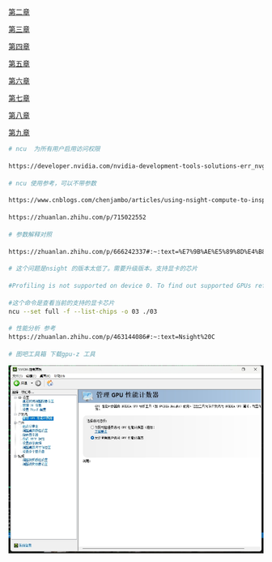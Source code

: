 [第二章](./doc/02.md)

[第三章](./doc/03.md)

[第四章](./doc/04.md)

[第五章](./doc/05.md)

[第六章](./doc/06.md)

[第七章](./doc/07.md)

[第八章](./doc/08.md)

[第九章](./doc/09.md)

```bash
# ncu  为所有用户启用访问权限

https://developer.nvidia.com/nvidia-development-tools-solutions-err_nvgpuctrperm-permission-issue-performance-counters

# ncu 使用参考，可以不带参数

https://www.cnblogs.com/chenjambo/articles/using-nsight-compute-to-inspect-your-kernels.html#:~:text=Nsight%20C

https://zhuanlan.zhihu.com/p/715022552

# 参数解释对照

https://zhuanlan.zhihu.com/p/666242337#:~:text=%E7%9B%AE%E5%89%8D%E4%B8%BB%E6%B5%81%E7%9A%84%20CU

# 这个问题是nsight 的版本太低了。需要升级版本。支持显卡的芯片

#Profiling is not supported on device 0. To find out supported GPUs refer --list-chips option.

#这个命令是查看当前的支持的显卡芯片
ncu --set full -f --list-chips -o 03 ./03

# 性能分析 参考
https://zhuanlan.zhihu.com/p/463144086#:~:text=Nsight%20C

# 图吧工具箱 下载gpu-z 工具
```


![](./images/ncu_1.jpg)